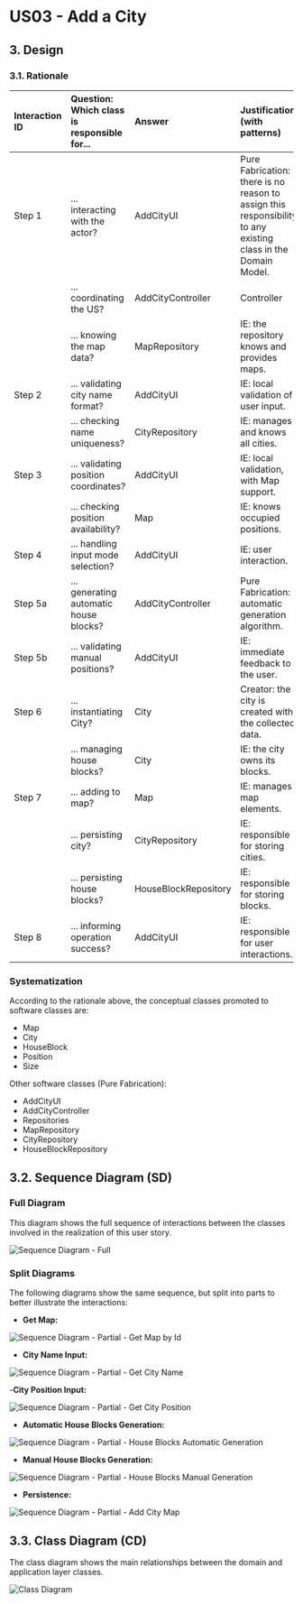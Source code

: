 # US03 - Add a City

## 3. Design

### 3.1. Rationale

| Interaction ID | Question: Which class is responsible for...        | Answer                 | Justification (with patterns)                                                                                                       |
|:---------------|:---------------------------------------------------|:-----------------------|:------------------------------------------------------------------------------------------------------------------------------------|
| Step 1         | ... interacting with the actor?                    | AddCityUI              | Pure Fabrication: there is no reason to assign this responsibility to any existing class in the Domain Model.                       |
|                | ... coordinating the US?                           | AddCityController      | Controller                                                                                                                          |
|                | ... knowing the map data?                          | MapRepository          | IE: the repository knows and provides maps.                                                                                         |
| Step 2         | ... validating city name format?                   | AddCityUI              | IE: local validation of user input.                                                                                                 |
|                | ... checking name uniqueness?                      | CityRepository         | IE: manages and knows all cities.                                                                                                   |
| Step 3         | ... validating position coordinates?               | AddCityUI              | IE: local validation, with Map support.                                                                                             |
|                | ... checking position availability?                | Map                    | IE: knows occupied positions.                                                                                                       |
| Step 4         | ... handling input mode selection?                 | AddCityUI              | IE: user interaction.                                                                                                               |
| Step 5a        | ... generating automatic house blocks?             | AddCityController      | Pure Fabrication: automatic generation algorithm.                                                                                   |
| Step 5b        | ... validating manual positions?                   | AddCityUI              | IE: immediate feedback to the user.                                                                                                 |
| Step 6         | ... instantiating City?                            | City                   | Creator: the city is created with the collected data.                                                                               |
|                | ... managing house blocks?                         | City                   | IE: the city owns its blocks.                                                                                                       |
| Step 7         | ... adding to map?                                 | Map                    | IE: manages map elements.                                                                                                           |
|                | ... persisting city?                               | CityRepository         | IE: responsible for storing cities.                                                                                                 |
|                | ... persisting house blocks?                       | HouseBlockRepository   | IE: responsible for storing blocks.                                                                                                 |
| Step 8         | ... informing operation success?                   | AddCityUI              | IE: responsible for user interactions.                                                                                              |

### Systematization

According to the rationale above, the conceptual classes promoted to software classes are:

* Map
* City
* HouseBlock
* Position
* Size

Other software classes (Pure Fabrication):

* AddCityUI
* AddCityController
* Repositories
* MapRepository
* CityRepository
* HouseBlockRepository

## 3.2. Sequence Diagram (SD)

### Full Diagram

This diagram shows the full sequence of interactions between the classes involved in the realization of this user story.

![Sequence Diagram - Full](svg/US03-SD-full.svg)

### Split Diagrams

The following diagrams show the same sequence, but split into parts to better illustrate the interactions:

- **Get Map:**

![Sequence Diagram - Partial - Get Map by Id](svg/US03-SD-partial-get-map-by-id.svg)

- **City Name Input:**

![Sequence Diagram - Partial - Get City Name](svg/US03-SD-partial-city-name-input.svg)

-**City Position Input:**

![Sequence Diagram - Partial - Get City Position](svg/US03-SD-partial-city-position-input.svg)

- **Automatic House Blocks Generation:**

![Sequence Diagram - Partial - House Blocks Automatic Generation](svg/US03-SD-partial-house-blocks-automatic-generation.svg)

- **Manual House Blocks Generation:**

![Sequence Diagram - Partial - House Blocks Manual Generation](svg/US03-SD-partial-house-blocks-manual-generation.svg)

- **Persistence:**

![Sequence Diagram - Partial - Add City Map](svg/US03-SD-partial-add-city-map.svg)

## 3.3. Class Diagram (CD)

The class diagram shows the main relationships between the domain and application layer classes.

![Class Diagram](svg/US03-CD.svg)